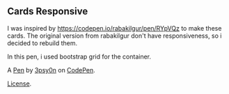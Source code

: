 Cards Responsive
----------------
I was inspired by https://codepen.io/rabakilgur/pen/RYpVQz to make these cards.
The original version from rabakilgur don't have responsiveness, so i decided to rebuild them.

In this pen, i used bootstrap grid for the container.

A [Pen](https://codepen.io/3psy0n/pen/LYpajmX) by [3psy0n](https://codepen.io/3psy0n) on [CodePen](https://codepen.io).

[License](https://codepen.io/license/pen/LYpajmX).